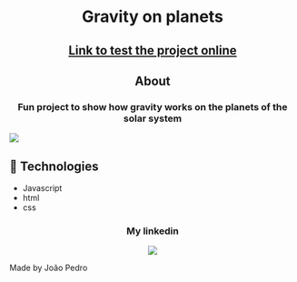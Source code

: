 <h1 align='center'>Gravity on planets</h1>

<h2 align='center'><a href="https://gravityonplanets.netlify.app/" target='_blank'>Link to test the project online</a></h2>

<h2 align='center'>About</h2>

<h3 align='center'>Fun project to show how gravity works on the planets of the solar system</h3>

<img src='img/gif.gif'>

## 🚀 Technologies

<ul>
    <li>Javascript</li>
    <li>html</li>
    <li>css</li>
</ul>

<div align='center'>
  <h3>My linkedin</h3>
  <a href="https://www.linkedin.com/in/joao-pedro-mello/" target='_blank'><img src='https://img.shields.io/badge/LinkedIn-0077B5?style=for-the-badge&logo=linkedin&logoColor=white'/></a>
</div>

Made by João Pedro
